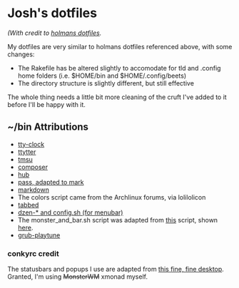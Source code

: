 # Josh's dotfiles
_(With credit to  [holmans dotfiles](http://github.com/holman/dotfiles)._

My dotfiles are very similar to holmans dotfiles referenced above, with some
changes:

* The Rakefile has be altered slightly to accomodate for tld and .config home
  folders (i.e. $HOME/bin and $HOME/.config/beets)
* The directory structure is slightly different, but still effective

The whole thing needs a little bit more cleaning of the cruft I've added to it
before I'll be happy with it.

## ~/bin Attributions
* [tty-clock](https://github.com/xorg62/tty-clock)
* [ttytter](http://www.floodgap.com/software/ttytter/)
* [tmsu](http://tmsu.org/)
* [composer](http://getcomposer.org/)
* [hub](https://github.com/defunkt/hub)
* [pass, adapted to mark](http://zx2c4.com/projects/password-store/)
* [markdown](http://daringfireball.net/projects/markdown/)
* The colors script came from the Archlinux forums, via lolilolicon
* [tabbed](http://tools.suckless.org/tabbed/)
* [dzen-\* and config.sh (for menubar)](http://github.com/windelicato/dotfiles.git)
* The monster\_and\_bar.sh script was adapted from
  [this](https://gist.github.com/c00kiemon5ter/1905427#file-monsterwm2dzen_with-titles_dwm-like)
  script, shown [here](https://gist.github.com/c00kiemon5ter/1905427).
* [grub-playtune](http://ubuntuforums.org/showthread.php?t=1739495)

### conkyrc credit
The statusbars and popups I use are adapted from
[this fine, fine desktop](http://www.reddit.com/r/unixporn/comments/y67t2/archwmfs2the_whole_shebang_with_dzen2_popups_gif/).
Granted, I'm using ~~MonsterWM~~ xmonad myself.
